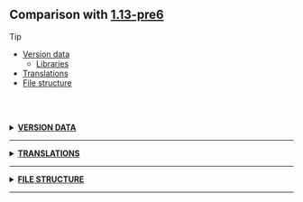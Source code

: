 ## Comparison with [1.13-pre6](https://github.com/PixiGeko/Minecraft-generated-data/tree/1.13-pre6)

> [!TIP]
> - [Version data](#version-data)
>     - [Libraries](#version-data-libraries)
> - [Translations](#translations)
> - [File structure](#file-structure)

<br/><br/>
<details><summary><b><ins>VERSION DATA</ins></b><a name="version-data"></a></summary>
<br/>
<h3>Libraries<a name="version-data-libraries"></a></h3>
<details>
<summary>
Versions
</summary>
<table><tr><th></th><th align="left">1.13-pre6</th><th>1.13-pre7</th></tr><tr><td>com.mojang:datafixerupper</td><td><pre>1.0.12</pre></td><td><pre>1.0.13</pre></td></tr></table>
</details>
</details>
<hr/>
<details><summary><b><ins>TRANSLATIONS</ins></b><a name="translations"></a></summary>
<br/>
<details>
<summary>
Keys
</summary>

```diff
+ commands.scoreboard.objectives.modify.displayname: Changed objective %s display name to %s
- debug.inspect.block: Copied block data to clipboard
+ debug.inspect.client.block: Copied client-side block data to clipboard
+ debug.inspect.client.entity: Copied client-side entity data to clipboard
- debug.inspect.entity: Copied entity data to clipboard
+ debug.inspect.server.block: Copied server-side block data to clipboard
+ debug.inspect.server.entity: Copied server-side entity data to clipboard
- stat.minecraft.dive_one_cm: Distance Dove
+ stat.minecraft.walk_on_water_one_cm: Distance Walked on Water
+ stat.minecraft.walk_under_water_one_cm: Distance Walked under Water
```

</details>
</details>
<hr/>
<details><summary><b><ins>FILE STRUCTURE</ins></b><a name="file-structure"></a></summary>
<br/>
<details>
<summary>
assets
</summary>

```diff
+ minecraft/font/alt.json
+ minecraft/font/default.json
+ minecraft/textures/font/accented.png
+ minecraft/textures/font/ascii.png
+ minecraft/textures/font/nonlatin_european.png
```

</details>
</details>
<hr/>